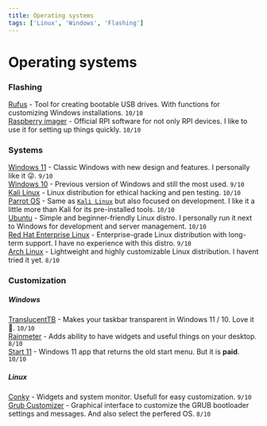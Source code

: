 ```yaml
---
title: Operating systems
tags: ['Linux', 'Windows', 'Flashing']
---
```


# Operating systems

### Flashing
[Rufus](https://rufus.ie/) - Tool for creating bootable USB drives. With functions for customizing Windows installations. ```10/10``` <br />
[Raspberry imager](https://www.raspberrypi.org/software/) - Official RPI software for not only RPI devices. I like to use it for setting up things quickly. ```10/10``` <br />

### Systems
[Windows 11](https://www.microsoft.com/en-us/windows/windows-11) - Classic Windows with new design and features. I personally like it 😜. ```9/10``` <br />
[Windows 10](https://www.microsoft.com/en-us/windows/windows-10) - Previous version of Windows and still the most used. ```9/10``` <br />
[Kali Linux](https://www.kali.org/) - Linux distribution for ethical hacking and pen testing. ```10/10``` <br />
[Parrot OS](https://parrotsec.org/) - Same as [`Kali Linux`](#systems) but also focused on development. I like it a little more than Kali for its pre-installed tools. ```10/10``` <br />
[Ubuntu](https://ubuntu.com/) - Simple and beginner-friendly Linux distro. I personally run it next to Windows for development and server management. ```10/10``` <br />
[Red Hat Enterprise Linux](https://www.redhat.com/en/technologies/linux-platforms/enterprise-linux) - Enterprise-grade Linux distribution with long-term support. I have no experience with this distro. ```9/10``` <br />
[Arch Linux](https://archlinux.org/) - Lightweight and highly customizable Linux distribution. I havent tried it yet. ```8/10``` <br />

### Customization

##### Windows
[TranslucentTB](https://github.com/TranslucentTB/TranslucentTB) - Makes your taskbar transparent in Windows 11 / 10. Love it 💖. ```10/10``` <br />
[Rainmeter](https://www.rainmeter.net/) - Adds ability to have widgets and useful things on your desktop. ```8/10``` <br />
[Start 11](https://www.startallback.com/) - Windows 11 app that returns the old start menu. But it is **paid**.  ```10/10``` <br />

##### Linux
[Conky](https://github.com/brndnmtthws/conky) - Widgets and system monitor. Usefull for easy customization. ```9/10``` <br />
[Grub Customizer](https://launchpad.net/grub-customizer) - Graphical interface to customize the GRUB bootloader settings and messages. And also select the perfered OS. ```8/10``` <br />